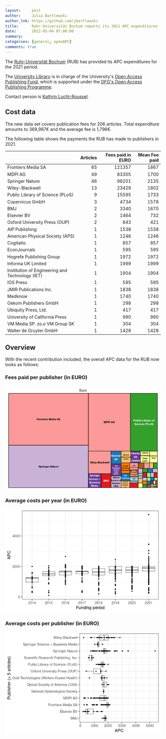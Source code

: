```yaml
---
layout:     post
author:     Julia Bartlewski
author_lnk: https://github.com/jbartlewski
title:      Ruhr-Universität Bochum reports its 2021 APC expenditures
date:       2022-05-04 07:00:00
summary:    
categories: [general, openAPC]
comments: true
---
```





The [Ruhr-Universität Bochum](http://www.ruhr-uni-bochum.de/index_en.htm) (RUB) has provided its APC expenditures for the 2021 period.

The [University Library](http://www.ub.ruhr-uni-bochum.de/index.html.en) is in charge of the University's [Open Access Publishing Fund](https://www.ruhr-uni-bochum.de/oa/apply.html.en), which is supported under the [DFG's Open Access Publishing Programme](http://www.dfg.de/en/research_funding/programmes/infrastructure/lis/open_access/infrastructure_funding/index.html).

Contact person is [Kathrin Lucht-Roussel](<mailto:oa@rub.de>).

## Cost data



The new data set covers publication fees for 206 articles. Total expenditure amounts to 369,987€ and the average fee is 1,796€.

The following table shows the payments the RUB has made to publishers in 2021.


|                                                | Articles| Fees paid in EURO| Mean Fee paid|
|:-----------------------------------------------|--------:|-----------------:|-------------:|
|Frontiers Media SA                              |       65|            121357|          1867|
|MDPI AG                                         |       49|             83305|          1700|
|Springer Nature                                 |       46|             98201|          2135|
|Wiley-Blackwell                                 |       13|             23429|          1802|
|Public Library of Science (PLoS)                |        9|             15595|          1733|
|Copernicus GmbH                                 |        3|              4734|          1578|
|BMJ                                             |        2|              3340|          1670|
|Elsevier BV                                     |        2|              1464|           732|
|Oxford University Press (OUP)                   |        2|               843|           421|
|AIP Publishing                                  |        1|              1538|          1538|
|American Physical Society (APS)                 |        1|              1246|          1246|
|Cogitatio                                       |        1|               857|           857|
|EconJournals                                    |        1|               595|           595|
|Hogrefe Publishing Group                        |        1|              1972|          1972|
|Informa UK Limited                              |        1|              1999|          1999|
|Institution of Engineering and Technology (IET) |        1|              1904|          1904|
|IOS Press                                       |        1|               595|           595|
|JMIR Publications Inc.                          |        1|              1838|          1838|
|Medknow                                         |        1|              1740|          1740|
|Oekom Publishers GmbH                           |        1|               298|           298|
|Ubiquity Press, Ltd.                            |        1|               417|           417|
|University of California Press                  |        1|               990|           990|
|VM Media SP. zo.o VM Group SK                   |        1|               304|           304|
|Walter de Gruyter GmbH                          |        1|              1428|          1428|

## Overview

With the recent contribution included, the overall APC data for the RUB now looks as follows:

### Fees paid per publisher (in EURO)

![plot of chunk tree_rub_2022_05_04_full](/figure/tree_rub_2022_05_04_full-1.png)

###  Average costs per year (in EURO)

![plot of chunk box_rub_2022_05_04_year_full](/figure/box_rub_2022_05_04_year_full-1.png)

###  Average costs per publisher (in EURO)

![plot of chunk box_rub_2022_05_04_publisher_full](/figure/box_rub_2022_05_04_publisher_full-1.png)
